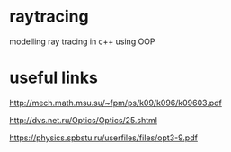 # raytracing
modelling ray tracing in c++ using OOP

# useful links
http://mech.math.msu.su/~fpm/ps/k09/k096/k09603.pdf

http://dvs.net.ru/Optics/Optics/25.shtml

https://physics.spbstu.ru/userfiles/files/opt3-9.pdf
